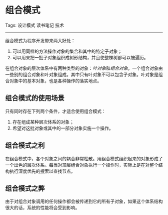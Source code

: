 # 组合模式

Tags: 设计模式 读书笔记 技术

---

组合模式为程序开发带来两大好处：
1. 可以用同样的方法操作对象的集合和其中的特定子对象；
2. 可以用来把一批子对象组织成树形结构，并且使整棵树都可以被遍历。

在组合对象的层次体系中有两种类型的对象：*叶对象*和*组合对象*。一个组合对象由一些别的组合对象和叶对象组成。其中只有叶对象不可以包含子对象。叶对象是组合对象中的基本对象，也是各种操作的落实地点。

## 组合模式的使用场景

只有同时存在下列两个条件，才适合使用组合模式：
1. 存在组成某种层次体系的对象；
2. 希望对这批对象或其中的一部分对象实施一个操作。

## 组合模式之利

在组合模式中，各个对象之间的耦合非常松散。用组合模式组织起来的对象形成了一个出色的层次体系。每当对顶层组合对象执行一个操作时，实际上是在对整个结构执行深度优先的搜索以查找节点。

## 组合模式之弊

由于对组合对象调用的任何操作都会被传递到它的所有子对象，如果这个体系结构很大的话，系统的性能将会受到影响。